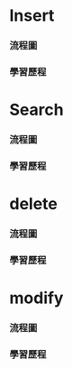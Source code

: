 # Insert
### 流程圖
### 學習歷程
# Search
### 流程圖
### 學習歷程
# delete
### 流程圖
### 學習歷程
# modify
### 流程圖
### 學習歷程

